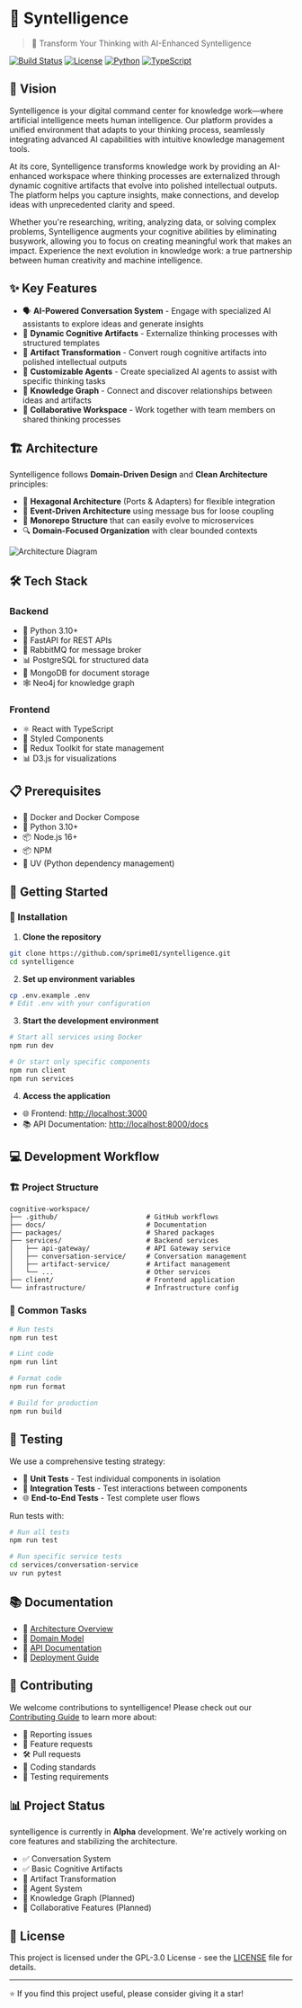 # 🧠 Syntelligence

> 🚀 Transform Your Thinking with AI-Enhanced Syntelligence

[![Build Status](https://img.shields.io/github/workflow/status/username/cognitive-workspace/CI?style=flat-square)](https://github.com/username/cognitive-workspace/actions)
[![License](https://img.shields.io/badge/license-GPL%20v3-blue.svg?style=flat-square)](LICENSE)
[![Python](https://img.shields.io/badge/python-3.13+-blue.svg?style=flat-square&logo=python&logoColor=white)](https://www.python.org/)
[![TypeScript](https://img.shields.io/badge/typescript-4.9+-blue.svg?style=flat-square&logo=typescript&logoColor=white)](https://www.typescriptlang.org/)

## 🌟 Vision

Syntelligence is your digital command center for knowledge work—where artificial intelligence meets human intelligence. Our platform provides a unified environment that adapts to your thinking process, seamlessly integrating advanced AI capabilities with intuitive knowledge management tools.

At its core, Syntelligence transforms knowledge work by providing an AI-enhanced workspace where thinking processes are externalized through dynamic cognitive artifacts that evolve into polished intellectual outputs. The platform helps you capture insights, make connections, and develop ideas with unprecedented clarity and speed.

Whether you're researching, writing, analyzing data, or solving complex problems, Syntelligence augments your cognitive abilities by eliminating busywork, allowing you to focus on creating meaningful work that makes an impact. Experience the next evolution in knowledge work: a true partnership between human creativity and machine intelligence.

## ✨ Key Features

- 🗣️ **AI-Powered Conversation System** - Engage with specialized AI assistants to explore ideas and generate insights
- 📝 **Dynamic Cognitive Artifacts** - Externalize thinking processes with structured templates
- 🔄 **Artifact Transformation** - Convert rough cognitive artifacts into polished intellectual outputs
- 🤖 **Customizable Agents** - Create specialized AI agents to assist with specific thinking tasks
- 🧩 **Knowledge Graph** - Connect and discover relationships between ideas and artifacts
- 👥 **Collaborative Workspace** - Work together with team members on shared thinking processes

## 🏗️ Architecture

Syntelligence follows **Domain-Driven Design** and **Clean Architecture** principles:

- 🧩 **Hexagonal Architecture** (Ports & Adapters) for flexible integration
- 📣 **Event-Driven Architecture** using message bus for loose coupling
- 🧱 **Monorepo Structure** that can easily evolve to microservices
- 🔍 **Domain-Focused Organization** with clear bounded contexts

![Architecture Diagram](./docs/architecture/architecture-overview.png)

## 🛠️ Tech Stack

### Backend
- 🐍 Python 3.10+
- 🚀 FastAPI for REST APIs
- 📩 RabbitMQ for message broker
- 📊 PostgreSQL for structured data
- 📝 MongoDB for document storage
- 🕸️ Neo4j for knowledge graph

### Frontend
- ⚛️ React with TypeScript
- 🎨 Styled Components
- 🧠 Redux Toolkit for state management
- 📊 D3.js for visualizations

## 📋 Prerequisites

- 🐳 Docker and Docker Compose
- 🐍 Python 3.10+
- 📦 Node.js 16+
- 📦 NPM
- 📝 UV (Python dependency management)

## 🚀 Getting Started

### 🔧 Installation

1. **Clone the repository**

```bash
git clone https://github.com/sprime01/syntelligence.git
cd syntelligence
```

2. **Set up environment variables**

```bash
cp .env.example .env
# Edit .env with your configuration
```

3. **Start the development environment**

```bash
# Start all services using Docker
npm run dev

# Or start only specific components
npm run client
npm run services
```

4. **Access the application**

- 🌐 Frontend: [http://localhost:3000](http://localhost:3000)
- 📚 API Documentation: [http://localhost:8000/docs](http://localhost:8000/docs)

## 💻 Development Workflow

### 🏗️ Project Structure

```
cognitive-workspace/
├── .github/                      # GitHub workflows
├── docs/                         # Documentation
├── packages/                     # Shared packages
├── services/                     # Backend services
│   ├── api-gateway/              # API Gateway service
│   ├── conversation-service/     # Conversation management
│   ├── artifact-service/         # Artifact management
│   └── ...                       # Other services
├── client/                       # Frontend application
└── infrastructure/               # Infrastructure config
```

### 🔄 Common Tasks

```bash
# Run tests
npm run test

# Lint code
npm run lint

# Format code
npm run format

# Build for production
npm run build
```

## 🧪 Testing

We use a comprehensive testing strategy:

- 🧩 **Unit Tests** - Test individual components in isolation
- 🔄 **Integration Tests** - Test interactions between components
- 🌐 **End-to-End Tests** - Test complete user flows

Run tests with:

```bash
# Run all tests
npm run test

# Run specific service tests
cd services/conversation-service
uv run pytest
```

## 📚 Documentation

- 📖 [Architecture Overview](./docs/architecture/README.md)
- 🧩 [Domain Model](./docs/domain-model/README.md)
- 🔌 [API Documentation](./docs/api/README.md)
- 🚀 [Deployment Guide](./docs/deployment/README.md)

## 🤝 Contributing

We welcome contributions to syntelligence! Please check out our [Contributing Guide](CONTRIBUTING.md) to learn more about:

- 🐛 Reporting issues
- 🌱 Feature requests
- 🛠️ Pull requests
- 📝 Coding standards
- 🧪 Testing requirements


## 📊 Project Status

syntelligence is currently in **Alpha** development. We're actively working on core features and stabilizing the architecture.

- ✅ Conversation System
- ✅ Basic Cognitive Artifacts
- 🚧 Artifact Transformation
- 🚧 Agent System
- 📅 Knowledge Graph (Planned)
- 📅 Collaborative Features (Planned)

## 📜 License

This project is licensed under the GPL-3.0 License - see the [LICENSE](LICENSE) file for details.



---

⭐ If you find this project useful, please consider giving it a star!

